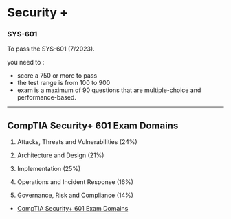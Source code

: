 <link rel="stylesheet" href="https://novaxiophi.github.io/securityplusTraining.githubpages.io/styles.css">

<div>
<h1>Security +</h1>
<h3>SYS-601</h3>
</div>

To pass the SYS-601 (7/2023). 

you need to :
- score a 750 or more to pass
- the test range is from 100 to 900 
- exam is a maximum of 90 questions that are multiple-choice and performance-based.
---
## CompTIA Security+ 601 Exam Domains

1. Attacks, Threats and Vulnerabilities (24%)

2. Architecture and Design (21%)
   
3. Implementation (25%)
   
4. Operations and Incident Response (16%)
   
5. Governance, Risk and Compliance (14%)
   

- [CompTIA Security+ 601 Exam Domains](#comptia-security-601-exam-domains)


    

